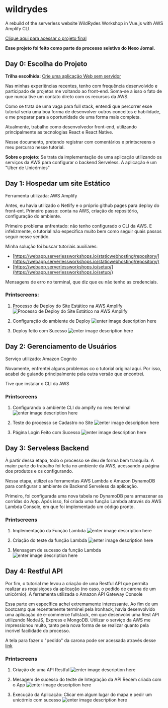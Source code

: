 
# wildrydes

A rebuild of the serverless website WildRydes Workshop in Vue.js with AWS Amplify CLI.

[Clique aqui para acessar o projeto final](https://main.dfrg7cickqo1u.amplifyapp.com/)

**Esse projeto foi feito como parte do processo seletivo do Nexo Jornal.**
 
 
 ## Day 0: Escolha do Projeto
**Trilha escolhida:** [Crie uma aplicação Web sem servidor](https://aws.amazon.com/pt/getting-started/hands-on/build-serverless-web-app-lambda-apigateway-s3-dynamodb-cognito/)

Nas minhas experiências recentes, tenho com frequência desenvolvido e participado de projetos me voltando ao front-end. Soma-se a isso o fato de que nunca tive um contato direto com os recursos da AWS.

Como se trata de uma vaga para full stack, entendi que percorrer esse tutorial seria uma boa forma de desenvolver outros conceitos e habilidade, e me preparar para a oportunidade de uma forma mais completa. 

Atualmente, trabalho como desenvolvedor front-end, utilizando principalmente as tecnologias React e React Native.

Nesse documento, pretendo registrar com comentários e printscreens o meu percurso nesse tutorial.

**Sobre o projeto:** Se trata da implementação de uma aplicação utilizando os serviços da AWS para configurar o backend Serveless. A aplicação é um "Uber de Unicórnios"



## Day 1: Hospedar um site Estático
Ferramenta utilizada: AWS Amplify

Antes, eu havia utilizado o Netlify e o próprio github pages para deploy do front-ent.
Primeiro passo: conta na AWS, criação do repositório, configuração do ambiente.

Primeiro problema enfrentado: não tenho configurado o CLI da AWS. E infelizmente, o tutorial não especifica muito bem como seguir quais passos seguir nesse sentido.

Minha solução foi buscar tutoriais auxiliares:

-   [](https://webapp.serverlessworkshops.io/staticwebhosting/repository/)[https://webapp.serverlessworkshops.io/staticwebhosting/repository/](https://webapp.serverlessworkshops.io/staticwebhosting/repository/)
-   [](https://github.com/aws-samples/aws-serverless-workshops/tree/master/WebApplication)[https://webapp.serverlessworkshops.io/setup/](https://webapp.serverlessworkshops.io/setup/)

Mensagens de erro no terminal, que diz que eu não tenho as credenciais. 

### Printscreens:

1. Processo de Deploy do Site Estático na AWS Amplify
![Processo de Deploy do Site Estático na AWS Amplify](https://s3.us-west-2.amazonaws.com/secure.notion-static.com/6a4fffcc-c84d-46cc-8234-7a1fd567c5f0/Untitled.png?X-Amz-Algorithm=AWS4-HMAC-SHA256&X-Amz-Credential=AKIAT73L2G45O3KS52Y5/20210518/us-west-2/s3/aws4_request&X-Amz-Date=20210518T215212Z&X-Amz-Expires=86400&X-Amz-Signature=c208c61f760851fa029caa6a5a01888c6a752d6d5074d46e8ee1427c17533123&X-Amz-SignedHeaders=host&response-content-disposition=filename%20=%22Untitled.png%22)

2. Configuração do ambiente de Deploy
![enter image description here](https://s3.us-west-2.amazonaws.com/secure.notion-static.com/f483ffee-c97a-46a8-a798-7972ae85c9e4/Untitled.png?X-Amz-Algorithm=AWS4-HMAC-SHA256&X-Amz-Credential=AKIAT73L2G45O3KS52Y5/20210518/us-west-2/s3/aws4_request&X-Amz-Date=20210518T215225Z&X-Amz-Expires=86400&X-Amz-Signature=447e4ccec16677af860de5936675fda2fe034f0b774241c0c69aefd57859bb5d&X-Amz-SignedHeaders=host&response-content-disposition=filename%20=%22Untitled.png%22)

3. Deploy feito com Sucesso
![enter image description here](https://s3.us-west-2.amazonaws.com/secure.notion-static.com/3670ab5a-eccf-491b-a231-569c68e3c898/Untitled.png?X-Amz-Algorithm=AWS4-HMAC-SHA256&X-Amz-Credential=AKIAT73L2G45O3KS52Y5/20210518/us-west-2/s3/aws4_request&X-Amz-Date=20210518T215253Z&X-Amz-Expires=86400&X-Amz-Signature=b99e34b286371aa716f5c57fe4267aefa93abbe2bc383eba56abda9cf16171e0&X-Amz-SignedHeaders=host&response-content-disposition=filename%20=%22Untitled.png%22)

## Day 2: Gerenciamento de Usuários
Serviço utilizado: Amazon Cognito

Novamente, enfrentei alguns problemas co o tutorial original aqui. Por isso, acabei de guiando principalmente pela outra versão que encontrei.

Tive que instalar o CLI da AWS

### Printscreens
1. Configurando o ambiente CLI do ampify no meu terminal
![enter image description here](https://s3.us-west-2.amazonaws.com/secure.notion-static.com/3745c91b-919e-45d0-a670-1529bb020eb8/Untitled.png?X-Amz-Algorithm=AWS4-HMAC-SHA256&X-Amz-Credential=AKIAT73L2G45O3KS52Y5/20210518/us-west-2/s3/aws4_request&X-Amz-Date=20210518T215412Z&X-Amz-Expires=86400&X-Amz-Signature=b048a3ef6b6d0530441766d948b3ddd78a2e4d86e83bd0d694e363a18ab0ed3d&X-Amz-SignedHeaders=host&response-content-disposition=filename%20=%22Untitled.png%22)

2. Teste do processo se Cadastro no Site
![enter image description here](https://s3.us-west-2.amazonaws.com/secure.notion-static.com/651e9dec-7b3d-4da1-adbf-a464444ba122/Untitled.png?X-Amz-Algorithm=AWS4-HMAC-SHA256&X-Amz-Credential=AKIAT73L2G45O3KS52Y5/20210518/us-west-2/s3/aws4_request&X-Amz-Date=20210518T215428Z&X-Amz-Expires=86400&X-Amz-Signature=592210544ae621d46b6d770412c021175d1afe30f67d95dbf667ae34aa66652d&X-Amz-SignedHeaders=host&response-content-disposition=filename%20=%22Untitled.png%22)

3. Página Login Feito com Sucesso
![enter image description here](https://s3.us-west-2.amazonaws.com/secure.notion-static.com/ab6a08c1-993e-4396-bb61-da6b54c46df8/Untitled.png?X-Amz-Algorithm=AWS4-HMAC-SHA256&X-Amz-Credential=AKIAT73L2G45O3KS52Y5/20210518/us-west-2/s3/aws4_request&X-Amz-Date=20210518T215458Z&X-Amz-Expires=86400&X-Amz-Signature=958287d26680c513f7d56f2bc2a22d464122671db9e7fb2419dfde2ed0f31f7c&X-Amz-SignedHeaders=host&response-content-disposition=filename%20=%22Untitled.png%22)

## Day 3: Serveless Backend

À partir dessa etapa, todo o processo se deu de forma bem tranquila. A maior parte do trabalho foi feita no ambiente da AWS, acessando a página dos produtos e os configurando. 

Nessa etapa, utilizei as ferramentas AWS Lambda e Amazon DynamoDB para configurar o ambiente de Backend Serveless da aplicação.

Primeiro, foi configurada uma nova tabela no DynamoDB para armazenar as corridas do App. Após isso, foi criada uma função Lambda através do AWS Lambda Console, em que foi implementado um código pronto.

### Printscreens

1. Implementação da Função Lambda
![enter image description here](https://s3.us-west-2.amazonaws.com/secure.notion-static.com/62aa4e16-bb97-4355-8a08-6f70d9b3c14e/Untitled.png?X-Amz-Algorithm=AWS4-HMAC-SHA256&X-Amz-Credential=AKIAT73L2G45O3KS52Y5/20210518/us-west-2/s3/aws4_request&X-Amz-Date=20210518T215609Z&X-Amz-Expires=86400&X-Amz-Signature=20b6339e665544d527d1638352f3959fb4d4923de7be8e82c3be88efa46a4aca&X-Amz-SignedHeaders=host&response-content-disposition=filename%20=%22Untitled.png%22)

2. Criação do teste da função Lambda
![enter image description here](https://s3.us-west-2.amazonaws.com/secure.notion-static.com/c5213959-dc0c-4af8-82cc-82991ed7f39b/Untitled.png?X-Amz-Algorithm=AWS4-HMAC-SHA256&X-Amz-Credential=AKIAT73L2G45O3KS52Y5/20210518/us-west-2/s3/aws4_request&X-Amz-Date=20210518T215529Z&X-Amz-Expires=86400&X-Amz-Signature=7d17b43ca43b0ab1abc1debf8d52d885a735c2a8e10c4962ce3ae182c5cb171f&X-Amz-SignedHeaders=host&response-content-disposition=filename%20=%22Untitled.png%22)

3. Mensagem de sucesso da função Lambda
![enter image description here](https://s3.us-west-2.amazonaws.com/secure.notion-static.com/234c26e1-92d9-4734-8a0c-bfb885390c8f/Untitled.png?X-Amz-Algorithm=AWS4-HMAC-SHA256&X-Amz-Credential=AKIAT73L2G45O3KS52Y5/20210518/us-west-2/s3/aws4_request&X-Amz-Date=20210518T215555Z&X-Amz-Expires=86400&X-Amz-Signature=cbfb212363778f00eb67ddb1e82ae0ee45c0c9800923efcca965c3a281bf37d5&X-Amz-SignedHeaders=host&response-content-disposition=filename%20=%22Untitled.png%22)



## Day 4: Restful API

Por fim, o tutorial me levou a criação de uma Restful API que permita realizar as requisiçoes da aplicação (no caso, o pedido de carona de um unicórnio). A ferramenta utilizada o Amazon API Gateway Console

Essa parte em específica achei extremamente interessante. Ao fim de um bootcamp que recentemente terminei pela Ironhack, havia desenvolvido uma aplicação de e-commerce fullstack, em que desenvolvi uma Rest API utilizando NodeJS, Express e MongoDB. Utilizar o serviço da AWS me impressionou muito, tanto pela nova forma de se realizar quanto pela incrível facilidade do processo. 

A tela para fazer o "pedido" da carona pode ser acessada através desse [link](https://main.dfrg7cickqo1u.amplifyapp.com/ride)

### Printscreens

1. Criação de uma API Restful
![enter image description here](https://s3.us-west-2.amazonaws.com/secure.notion-static.com/2beaa529-c9e0-4fb1-aeb7-55e1f8089eb0/Untitled.png?X-Amz-Algorithm=AWS4-HMAC-SHA256&X-Amz-Credential=AKIAT73L2G45O3KS52Y5/20210518/us-west-2/s3/aws4_request&X-Amz-Date=20210518T215702Z&X-Amz-Expires=86400&X-Amz-Signature=2135bf9adeb1a9c98cf7189ca8ae92849ffc11eab2058ab69aa52f3f15219534&X-Amz-SignedHeaders=host&response-content-disposition=filename%20=%22Untitled.png%22)

2. Mesagem de sucesso do tedte de Integração da API Recém criada com o App
![enter image description here](https://s3.us-west-2.amazonaws.com/secure.notion-static.com/786c553f-4cca-4702-b750-860f8def8787/Untitled.png?X-Amz-Algorithm=AWS4-HMAC-SHA256&X-Amz-Credential=AKIAT73L2G45O3KS52Y5/20210518/us-west-2/s3/aws4_request&X-Amz-Date=20210518T215647Z&X-Amz-Expires=86400&X-Amz-Signature=e038aeadb8d4aeb0502e5da0b916920ea80f2057e3637925c588d89a5c996536&X-Amz-SignedHeaders=host&response-content-disposition=filename%20=%22Untitled.png%22)

3. Execução da Aplicação: Clicar em algum lugar do mapa e pedir um unicórnio com sucesso
![enter image description here](https://s3.us-west-2.amazonaws.com/secure.notion-static.com/2815006a-e343-4abf-adbb-221533c24b12/Untitled.png?X-Amz-Algorithm=AWS4-HMAC-SHA256&X-Amz-Credential=AKIAT73L2G45O3KS52Y5/20210518/us-west-2/s3/aws4_request&X-Amz-Date=20210518T215722Z&X-Amz-Expires=86400&X-Amz-Signature=76e7ceb4197eb75c3927015ddb43bddf4fb36d50dff8a43e445cf5f91b79cb7a&X-Amz-SignedHeaders=host&response-content-disposition=filename%20=%22Untitled.png%22)
